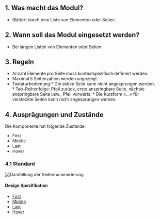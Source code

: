## 1. Was macht das Modul?
* Blättert durch eine Liste von Elementen oder Seiten.

## 2. Wann soll das Modul eingesetzt werden?
* Bei langen Listen von Elementen oder Seiten.

## 3. Regeln
* Anzahl Elemente pro Seite muss kontextspezifisch definiert werden.
* Maximal 5 Seitenzahlen werden angezeigt.
* Tastaturbedienung
		* Die aktive Seite kann nicht angesprungen werden.
		* Tab-Reihenfolge: Pfeil zurück, erste anspringbare Seite, nächste anspringbare Seite usw., Pfeil vorwärts.
		*  Die Kurzform «...» für versteckte Seiten kann nicht angesprungen werden.

## 4. Ausprägungen und Zustände
Die Komponente hat folgende Zustände:
* First
* Middle
* Last
* Hover

### 4.1 Standard
![Darstellung der Seitennummerierung](https://raw.githubusercontent.com/sbb-design-systems/sbb-design-system/master/webapp/components/pagination/images/pagination_default.png 'class: image')

#### Design Spezifikation
* [First](https://sbb.invisionapp.com/d/main#/console/17140415/355318548/inspect)
* [Middle](https://sbb.invisionapp.com/d/main#/console/17140415/355318549/inspect)
* [Last](https://sbb.invisionapp.com/d/main#/console/17140415/355318550/inspect)
* [Hover](https://sbb.invisionapp.com/d/main#/console/17140415/355318552/inspect)
